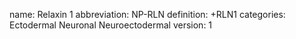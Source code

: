 name: Relaxin 1
abbreviation: NP-RLN
definition: +RLN1
categories: Ectodermal Neuronal Neuroectodermal
version: 1
